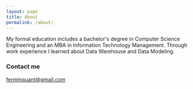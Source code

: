 ```yaml
---
layout: page
title: About
permalink: /about/
---
```


My formal education includes a bachelor's degree in Computer Science Engineering and an MBA in Information Technology Management. Through work experience I learned about Data Warehouse and Data Modeling.

### Contact me

[ferminquant@gmail.com](mailto:ferminquant@gmail.com)
